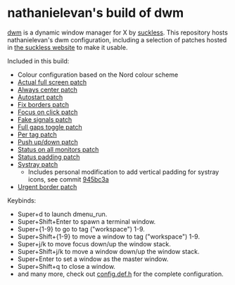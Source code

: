 # nathanielevan's build of dwm

[dwm](https://dwm.suckless.org/) is a dynamic window manager for X by [suckless](https://suckless.org). This repository hosts nathanielevan's dwm configuration, including a selection of patches hosted in [the suckless website](https://dwm.suckless.org/patches/) to make it usable. 

Included in this build:
- Colour configuration based on the Nord colour scheme
- [Actual full screen patch](https://dwm.suckless.org/patches/actualfullscreen)
- [Always center patch](https://dwm.suckless.org/patches/alwayscenter)
- [Autostart patch](https://dwm.suckless.org/patches/autostart)
- [Fix borders patch](https://dwm.suckless.org/patches/alpha)
- [Focus on click patch](https://dwm.suckless.org/patches/focusonclick)
- [Fake signals patch](https://dwm.suckless.org/patches/fsignal)
- [Full gaps toggle patch](https://dwm.suckless.org/patches/fullgaps)
- [Per tag patch](https://dwm.suckless.org/patches/pertag)
- [Push up/down patch](https://dwm.suckless.org/patches/push)
- [Status on all monitors patch](https://dwm.suckless.org/patches/statusallmons)
- [Status padding patch](https://dwm.suckless.org/patches/statuspadding)
- [Systray patch](https://dwm.suckless.org/patches/systray)
  * Includes personal modification to add vertical padding for systray icons, see commit [945bc3a](https://github.com/nathanielevan/dwm/commit/945bc3ae8ff42de9fe9614527e85bf391a921693)
- [Urgent border patch](https://dwm.suckless.org/patches/urgentborder)

Keybinds:
- Super+d to launch dmenu_run.
- Super+Shift+Enter to spawn a terminal window.
- Super+{1-9} to go to tag ("workspace") 1-9.
- Super+Shift+{1-9} to move a window to tag ("workspace") 1-9.
- Super+j/k to move focus down/up the window stack.
- Super+Shift+j/k to move a window down/up the window stack.
- Super+Enter to set a window as the master window.
- Super+Shift+q to close a window.
- and many more, check out [config.def.h](config.def.h) for the complete configuration.
